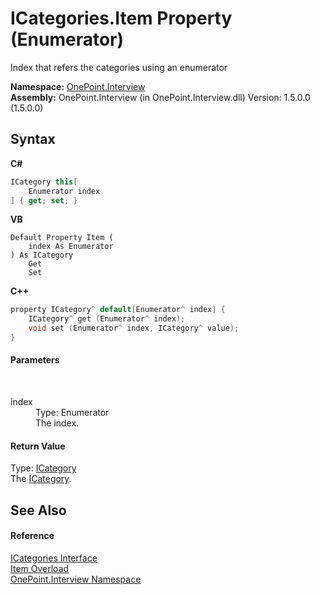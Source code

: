 # ICategories.Item Property (Enumerator)
 

Index that refers the categories using an enumerator

**Namespace:**&nbsp;<a href="N_OnePoint_Interview">OnePoint.Interview</a><br />**Assembly:**&nbsp;OnePoint.Interview (in OnePoint.Interview.dll) Version: 1.5.0.0 (1.5.0.0)

## Syntax

**C#**<br />
``` C#
ICategory this[
	Enumerator index
] { get; set; }
```

**VB**<br />
``` VB
Default Property Item ( 
	index As Enumerator
) As ICategory
	Get
	Set
```

**C++**<br />
``` C++
property ICategory^ default[Enumerator^ index] {
	ICategory^ get (Enumerator^ index);
	void set (Enumerator^ index, ICategory^ value);
}
```


#### Parameters
&nbsp;<dl><dt>index</dt><dd>Type: Enumerator<br />The index.</dd></dl>

#### Return Value
Type: <a href="T_OnePoint_Interview_ICategory">ICategory</a><br />The <a href="T_OnePoint_Interview_ICategory">ICategory</a>.

## See Also


#### Reference
<a href="T_OnePoint_Interview_ICategories">ICategories Interface</a><br /><a href="Overload_OnePoint_Interview_ICategories_Item">Item Overload</a><br /><a href="N_OnePoint_Interview">OnePoint.Interview Namespace</a><br />